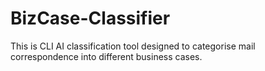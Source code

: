 # BizCase-Classifier
This is CLI AI classification tool designed to categorise mail correspondence into different business cases.
